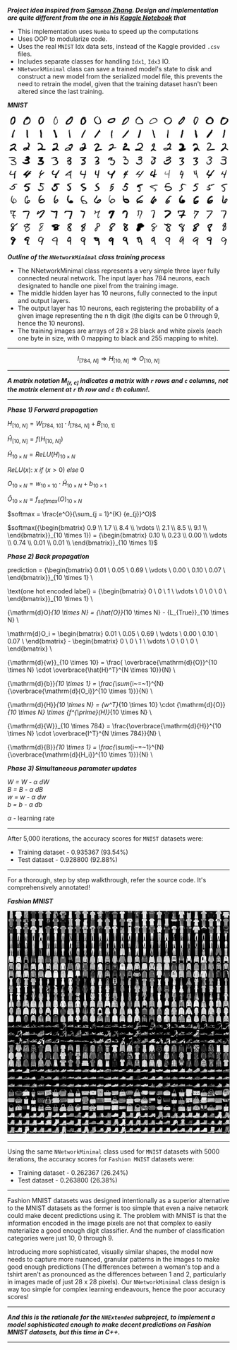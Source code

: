 ___Project idea inspired from [Samson Zhang](https://www.youtube.com/watch?v=w8yWXqWQYmU). Design and implementation are quite different from the one in his [Kaggle Notebook](https://www.kaggle.com/code/wwsalmon/simple-mnist-nn-from-scratch-numpy-no-tf-keras/notebook) that___

- This implementation uses `Numba` to speed up the computations
- Uses OOP to modularize code.
- Uses the real `MNIST` Idx data sets, instead of the Kaggle provided `.csv` files.
- Includes separate classes for handling `Idx1`, `Idx3` IO.
- `NNetworkMinimal` class can save a trained model's state to disk and construct a new model from the serialized model file, this prevents the need to retrain the model, given that the training dataset hasn't been altered since the last training.

___MNIST___

![MNIST](./readme/MnistExamplesModified.png)

___Outline of the `NNetworkMinimal` class training process___

- The NNetworkMinimal class represents a very simple three layer fully connected neural network. The input layer has 784 neurons, each designated to handle one pixel from the training image.    
- The middle hidden layer has 10 neurons, fully connected to the input and output layers.
- The output layer has 10 neurons, each registering the probability of a given image representing the n th digit (the digits can be 0 through 9, hence the 10 neurons).
- The training images are arrays of 28 x 28 black and white pixels (each one byte in size, with 0 mapping to black and 255 mapping to white).
----------------
$$I_{[784, ~N]} \Longrightarrow H_{[10, ~N]} \Longrightarrow O_{[10, ~N]}$$

-----------------
___A matrix notation $M_{[r,~c]}$ indicates a matrix with `r` rows and `c` columns, not the matrix element at `r` th row and `c` th column!.___

-----------------

___Phase 1) Forward propagation___

${H}_{[10, ~N]} = {W}_{[784, ~10]} \cdot {I}_{[784, ~N]} + {B}_{[10, ~1]}$

${\hat{H}}_{[10, ~N]} = {f(H_{[10, ~N]})}$


${\hat{H}}_{10 \times N} = {ReLU(H)}_{10 \times N}$


$ReLU(x): ~ x ~ if ~ (x > 0) ~ else ~ 0$

${O}_{10 \times N} = {w}_{10 \times 10} \cdot {\hat{H}}_{10 \times N} + {b}_{10 \times 1}$

${\hat{O}}_{10 \times N} = {f_{softmax}(O)}_{10 \times N}$

$softmax = \frac{e^O}{\sum_{j = 1}^{K} {e_{j}}^O}$

$softmax({\begin{bmatrix}
0.9 \\
1.7 \\
8.4 \\
\vdots \\
2.1 \\
8.5 \\
9.1 \\
\end{bmatrix}}_{10 \times 1}) =
{\begin{bmatrix}
0.10 \\
0.23 \\
0.00 \\
\vdots \\
0.74 \\
0.01 \\
0.01 \\
\end{bmatrix}}_{10 \times 1}$


___Phase 2) Back propagation___

prediction = {\begin{bmatrix}
0.01 \\
0.05 \\
0.69 \\
\vdots \\
0.00 \\
0.10 \\
0.07 \\
\end{bmatrix}}_{10 \times 1} \\

\text{one hot encoded label} = {\begin{bmatrix}
0 \\
0 \\
1 \\
\vdots \\
0 \\
0 \\
0 \\
\end{bmatrix}}_{10 \times 1} \\

{\mathrm{d}O}_{10 \times N} = {\hat{O}}_{10 \times N} - {L_{True}}_{10 \times N} \\

\mathrm{d}O_i = \begin{bmatrix}
0.01 \\
0.05 \\
0.69 \\
\vdots \\
0.00 \\
0.10 \\
0.07 \\
\end{bmatrix} - \begin{bmatrix}
0 \\
0 \\
1 \\
\vdots \\
0 \\
0 \\
0 \\
\end{bmatrix} \\

{\mathrm{d}{w}}_{10 \times 10} = \frac{  \overbrace{\mathrm{d}{O}}^{10 \times N} \cdot   \overbrace{\hat{H}^T}^{N \times 10}}{N} \\

{\mathrm{d}{b}}_{10 \times 1} =  \frac{\sum_{i~=~1}^{N}{\overbrace{\mathrm{d}{O_i}}^{10 \times 1}}}{N} \\

{\mathrm{d}{H}}_{10 \times N} = {w^T}_{10 \times 10} \cdot {\mathrm{d}{O}}_{10 \times N} \times {f^{\prime}(H)}_{10 \times N} \\

{\mathrm{d}{W}}_{10 \times 784} = \frac{\overbrace{\mathrm{d}{H}}^{10 \times N} \cdot \overbrace{I^T}^{N \times 784}}{N} \\

{\mathrm{d}{B}}_{10 \times 1} = \frac{\sum_{i~=~1}^{N}{\overbrace{\mathrm{d}{H_i}}^{10 \times 1}}}{N} \\



___Phase 3) Simultaneous paramater updates___


_W = W - $\alpha$ dW_  
_B = B - $\alpha$ dB_  
_w = w - $\alpha$ dw_  
_b = b - $\alpha$ db_  

$\alpha$ - learning rate

--------------
After 5,000 iterations, the accuracy scores for `MNIST` datasets were:
- Training dataset - 0.935367 (93.54%)
- Test dataset - 0.928800 (92.88%)
--------------

For a thorough, step by step walkthrough, refer the source code. It's comprehensively annotated!

___Fashion MNIST___

![Fashion-MNIST](./readme/fashion-mnist-sprite.png)

--------------
Using the same `NNetworkMinimal` class used for `MNIST` datasets with 5000 iterations, the accuracy scores for `Fashion MNIST` datasets were:
- Training dataset - 0.262367 (26.24%)
- Test dataset - 0.263800 (26.38%)
--------------

Fashion MNIST datasets was designed intentionally as a superior alternative to the MNIST datasets as the former is too simple that even a naive network could make decent predictions using it. The problem with MNIST is that the information encoded in the image pixels are not that complex to easily materialize a good enough digit classifier. And the number of classification categories were just 10, 0 through 9.    

Introducing more sophisticated, visually similar shapes, the model now needs to capture more nuanced, granular patterns in the images to make good enough predictions (The differences between a woman's top and a tshirt aren't as pronounced as the differences between 1 and 2, particularly in images made of just 28 x 28 pixels). Our `NNetworkMinimal` class design is way too simple for complex learning endeavours, hence the poor accuracy scores!

--------------
___And this is the rationale for the `NNExtended` subproject, to implement a model sophisticated enough to make decent predictions on Fashion MNIST datasets, but this time in C++.___

--------------